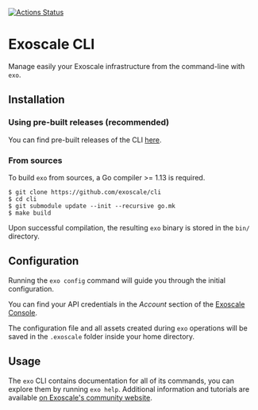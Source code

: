[![Actions Status](https://github.com/exoscale/cli/workflows/CI/badge.svg)](https://github.com/exoscale/cli/actions?query=workflow%3ACI)

# Exoscale CLI

Manage easily your Exoscale infrastructure from the command-line with `exo`.

## Installation

### Using pre-built releases (recommended)

You can find pre-built releases of the CLI [here][releases].

### From sources

To build `exo` from sources, a Go compiler >= 1.13 is required.

```shell
$ git clone https://github.com/exoscale/cli
$ cd cli
$ git submodule update --init --recursive go.mk
$ make build
```

Upon successful compilation, the resulting `exo` binary is stored in the `bin/` directory.

## Configuration

Running the `exo config` command will guide you through the initial configuration.

You can find your API credentials in the *Account* section of the [Exoscale Console](https://portal.exoscale.com/account/profile/api).

The configuration file and all assets created during `exo` operations will be saved in the `.exoscale` folder inside your home directory.

## Usage

The `exo` CLI contains documentation for all of its commands, you can explore them by running `exo help`.
Additional information and tutorials are available [on Exoscale's community website][communitydoc].

[releases]: https://github.com/exoscale/cli/releases
[communitydoc]: https://community.exoscale.com/documentation/tools/exoscale-command-line-interface/
